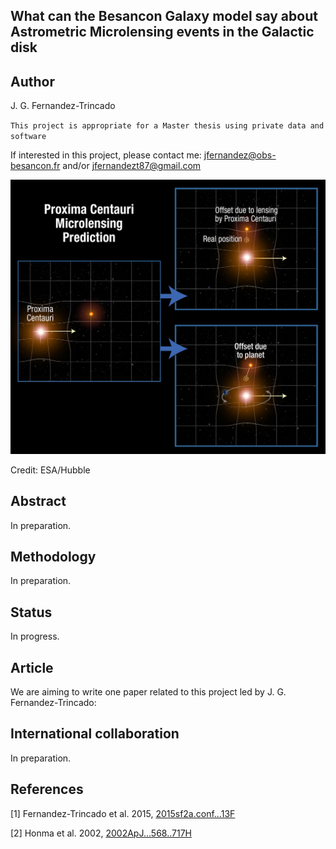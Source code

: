 What can the Besancon Galaxy model say about Astrometric Microlensing events in the Galactic disk
---


Author
--

J. G. Fernandez-Trincado

`This project is appropriate for a Master thesis using private data and software`

If interested in this project, please contact me: jfernandez@obs-besancon.fr and/or jfernandezt87@gmail.com


![Microlensing](https://github.com/Fernandez-Trincado/Microlensing16/blob/master/ProximaCentauri.jpg)

Credit: ESA/Hubble


Abstract
---

In preparation.


Methodology
----

In preparation.


Status
---

In progress.


Article
---

We are aiming to write one paper related to this project led by J. G. Fernandez-Trincado:


International collaboration
---

In preparation.

References
---


[1] Fernandez-Trincado et al. 2015, [2015sf2a.conf...13F](http://arxiv.org/abs/1510.00862)

[2] Honma et al. 2002, [2002ApJ...568..717H](http://cds.cern.ch/record/534461/files/0201045.pdf)






